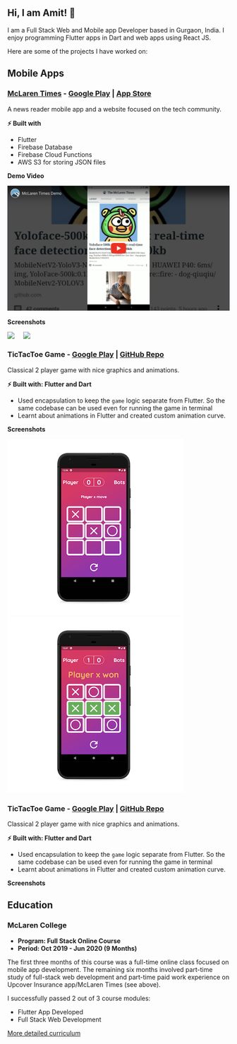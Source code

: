 ## Hi, I am Amit! 👋
I am a Full Stack Web and Mobile app Developer based in Gurgaon, India. I enjoy programming Flutter apps in Dart and web apps using React JS.

Here are some of the projects I have worked on:
## Mobile Apps
### [McLaren Times](http://mclarentimes.com/) - [Google Play](https://play.google.com/store/apps/details?id=com.mclarencollege.mclarentimesapp) | [App Store](https://apps.apple.com/us/app/id1499247126)
A news reader mobile app and a website focused on the tech community.

**⚡️ Built with**
- Flutter 
- Firebase Database
- Firebase Cloud Functions
- AWS S3 for storing JSON files

**Demo Video**

[![](https://raw.githubusercontent.com/McLarenCollege/McLarenCollege/master/screenshots/mclarentimes_demo_thumbnail.png)](https://www.youtube.com/watch?v=zSSm7cfpzCY)

**Screenshots**

<img src="https://mclarentimes.com/images/topSection_compressed.png" height="450" /><img src="https://mclarentimes.com/images/suggestion_compressed.png" height="450" style="padding-left:20px"/>


### TicTacToe Game - [Google Play]() | [GitHub Repo](https://github.com)
Classical 2 player game with nice graphics and animations.

**⚡️ Built with: Flutter and Dart**
- Used encapsulation to keep the `game` logic separate from Flutter. So the same codebase can be used even for running the 
game in terminal
- Learnt about animations in Flutter and created custom animation curve.

**Screenshots**

[![](https://raw.githubusercontent.com/McLarenCollege/McLarenCollege/master/screenshots/tictactoe_1.png)](https://youtube.com)
![](https://raw.githubusercontent.com/McLarenCollege/McLarenCollege/master/screenshots/tictactoe_2.png)

### TicTacToe Game - [Google Play]() | [GitHub Repo](https://github.com)
Classical 2 player game with nice graphics and animations.

**⚡️ Built with: Flutter and Dart**
- Used encapsulation to keep the `game` logic separate from Flutter. So the same codebase can be used even for running the 
game in terminal
- Learnt about animations in Flutter and created custom animation curve.

**Screenshots**


## Education
###  McLaren College
- **Program: Full Stack Online Course**
- **Period: Oct 2019 - Jun 2020 (9 Months)**

The first three months of this course was a full-time online class focused on mobile app development. The remaining six months involved part-time study of full-stack web development and part-time paid work experience on Upcover Insurance app/McLaren Times (see above).

I successfully passed 2 out of 3 course modules:
- Flutter App Developed
- Full Stack Web Development

[More detailed curriculum](https://mclarencollege.in/course-curriculum.html)
